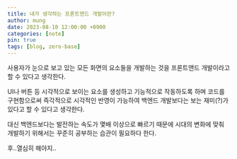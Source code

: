 ```yaml
---
title: 내가 생각하는 프론트엔드 개발이란?
author: mung
date: 2023-08-10 12:00:00 +0900
categories: [note]
pin: true
tags: [blog, zero-base]
---
```


사용자가 눈으로 보고 있는 모든 화면의 요소들을 개발하는 것을 프론트앤드 개발이라고 할 수 있다고 생각한다.

UI나 버튼 등 시각적으로 보이는 요소를 생성하고 기능적으로 작동하도록 하며 코드를 구현함으로써 즉각적으로 시각적인 반영이 가능하여 백엔드 개발보다는 보는 재미(?)가 있다고 할 수 있다고 생각한다.

대신 백엔드보다는 발전하는 속도가 몇배 이상으로 빠르기 때문에 시대의 변화에 맞춰 개발하기 위해서는 꾸준히 공부하는 습관이 필요하다 한다.

후..열심히 해야지..
